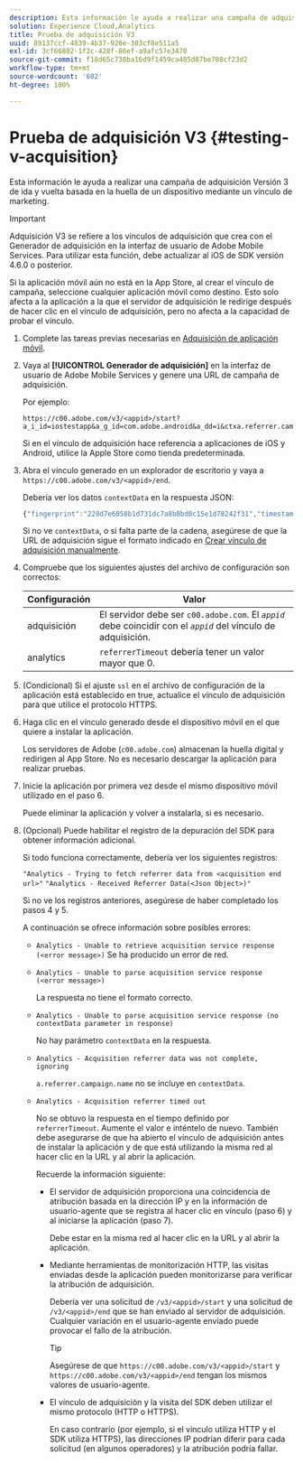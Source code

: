 ```yaml
---
description: Esta información le ayuda a realizar una campaña de adquisición Versión 3 de ida y vuelta basada en la huella de un dispositivo mediante un vínculo de marketing.
solution: Experience Cloud,Analytics
title: Prueba de adquisición V3
uuid: 89137ccf-4839-4b37-926e-303cf8e511a5
exl-id: 3cf66802-1f2c-428f-86ef-a9afc57e3470
source-git-commit: f18d65c738ba16d9f1459ca485d87be708cf23d2
workflow-type: tm+mt
source-wordcount: '602'
ht-degree: 100%

---
```


# Prueba de adquisición V3 {#testing-v-acquisition}

Esta información le ayuda a realizar una campaña de adquisición Versión 3 de ida y vuelta basada en la huella de un dispositivo mediante un vínculo de marketing.

>[!IMPORTANT]
>
>Adquisición V3 se refiere a los vínculos de adquisición que crea con el Generador de adquisición en la interfaz de usuario de Adobe Mobile Services. Para utilizar esta función, debe actualizar al iOS de SDK versión 4.6.0 o posterior.

Si la aplicación móvil aún no está en la App Store, al crear el vínculo de campaña, seleccione cualquier aplicación móvil como destino. Esto solo afecta a la aplicación a la que el servidor de adquisición le redirige después de hacer clic en el vínculo de adquisición, pero no afecta a la capacidad de probar el vínculo.

1. Complete las tareas previas necesarias en [Adquisición de aplicación móvil](/help/ios/acquisition-main/acquisition.md).
1. Vaya al **[!UICONTROL Generador de adquisición]** en la interfaz de usuario de Adobe Mobile Services y genere una URL de campaña de adquisición.

   Por ejemplo:

   ```
   https://c00.adobe.com/v3/<appid>/start?a_i_id=iostestapp&a_g_id=com.adobe.android&a_dd=i&ctxa.referrer.campaign.name=name&ctxa.referrer.campaign.trackingcode=trackingcode
   ```


   Si en el vínculo de adquisición hace referencia a aplicaciones de iOS y Android, utilice la Apple Store como tienda predeterminada.
1. Abra el vínculo generado en un explorador de escritorio y vaya a `https://c00.adobe.com/v3/<appid>/end`.

   Debería ver los datos `contextData` en la respuesta JSON:

   ```js
   {"fingerprint":"228d7e6058b1d731dc7a8b8bd0c15e1d78242f31","timestamp":1457989293,"appguid":"","contextData":{"a.referrer.campaign.name":"name","a.referrer.campaign.trackingcode":"trackingcode"}}.
   ```

   Si no ve `contextData`, o si falta parte de la cadena, asegúrese de que la URL de adquisición sigue el formato indicado en [Crear vínculo de adquisición manualmente](/help/using/acquisition-main/c-marketing-links-builder/acquisition-link-manual.md).
1. Compruebe que los siguientes ajustes del archivo de configuración son correctos:

   | Configuración | Valor |
   |--- |--- |
   | adquisición | El servidor debe ser `c00.adobe.com`. El *`appid`* debe coincidir con el *`appid`* del vínculo de adquisición. |
   | analytics | `referrerTimeout` debería tener un valor mayor que 0. |


1. (Condicional) Si el ajuste `ssl` en el archivo de configuración de la aplicación está establecido en true, actualice el vínculo de adquisición para que utilice el protocolo HTTPS.
1. Haga clic en el vínculo generado desde el dispositivo móvil en el que quiere a instalar la aplicación.

   Los servidores de Adobe (`c00.adobe.com`) almacenan la huella digital y redirigen al App Store. No es necesario descargar la aplicación para realizar pruebas.
1. Inicie la aplicación por primera vez desde el mismo dispositivo móvil utilizado en el paso 6.

   Puede eliminar la aplicación y volver a instalarla, si es necesario.
1. (Opcional) Puede habilitar el registro de la depuración del SDK para obtener información adicional.

   Si todo funciona correctamente, debería ver los siguientes registros:

   `"Analytics - Trying to fetch referrer data from <acquisition end url>"`
   `"Analytics - Received Referrer Data(<Json Object>)"`

   Si no ve los registros anteriores, asegúrese de haber completado los pasos 4 y 5.

   A continuación se ofrece información sobre posibles errores:

   * `Analytics - Unable to retrieve acquisition service response (<error message>)`
Se ha producido un error de red.

   * `Analytics - Unable to parse acquisition service response (<error message>)`

      La respuesta no tiene el formato correcto.

   * `Analytics - Unable to parse acquisition service response (no contextData parameter in response)`

      No hay parámetro `contextData` en la respuesta.

   * `Analytics - Acquisition referrer data was not complete, ignoring`

      `a.referrer.campaign.name` no se incluye en `contextData`.

   * `Analytics - Acquisition referrer timed out`

      No se obtuvo la respuesta en el tiempo definido por `referrerTimeout`. Aumente el valor e inténtelo de nuevo. También debe asegurarse de que ha abierto el vínculo de adquisición antes de instalar la aplicación y de que está utilizando la misma red al hacer clic en la URL y al abrir la aplicación.

      Recuerde la información siguiente:

      * El servidor de adquisición proporciona una coincidencia de atribución basada en la dirección IP y en la información de usuario-agente que se registra al hacer clic en vínculo (paso 6) y al iniciarse la aplicación (paso 7).

         Debe estar en la misma red al hacer clic en la URL y al abrir la aplicación.

      * Mediante herramientas de monitorización HTTP, las visitas enviadas desde la aplicación pueden monitorizarse para verificar la atribución de adquisición.

         Debería ver una solicitud de `/v3/<appid>/start` y una solicitud de `/v3/<appid>/end` que se han enviado al servidor de adquisición. Cualquier variación en el usuario-agente enviado puede provocar el fallo de la atribución.

         >[!TIP]
         >
         >Asegúrese de que `https://c00.adobe.com/v3/<appid>/start` y `https://c00.adobe.com/v3/<appid>/end` tengan los mismos valores de usuario-agente.

      * El vínculo de adquisición y la visita del SDK deben utilizar el mismo protocolo (HTTP o HTTPS).

         En caso contrario (por ejemplo, si el vínculo utiliza HTTP y el SDK utiliza HTTPS), las direcciones IP podrían diferir para cada solicitud (en algunos operadores) y la atribución podría fallar.
